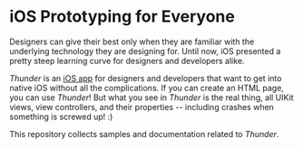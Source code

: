 iOS Prototyping for Everyone
============================

Designers can give their best only when they are familiar with the underlying technology they are designing for. Until now, iOS presented a pretty steep learning curve for designers and developers alike.

_Thunder_ is an [iOS app](https://itunes.apple.com/us/app/thunder/id725023836?mt=8) for designers and developers that want to get into native iOS without all the complications. If you can create an HTML page, you can use _Thunder_! But what you see in _Thunder_ is the real thing, all UIKit views, view controllers, and their properties -- including crashes when something is screwed up! :)

This repository collects samples and documentation related to _Thunder_.
